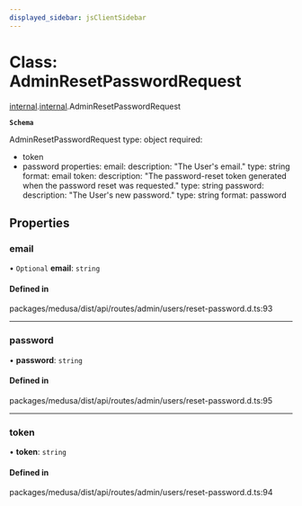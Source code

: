 ```yaml
---
displayed_sidebar: jsClientSidebar
---
```


# Class: AdminResetPasswordRequest

[internal](../modules/internal-8.md).[internal](../modules/internal-8.internal.md).AdminResetPasswordRequest

**`Schema`**

AdminResetPasswordRequest
type: object
required:
  - token
  - password
properties:
  email:
    description: "The User's email."
    type: string
    format: email
  token:
    description: "The password-reset token generated when the password reset was requested."
    type: string
  password:
    description: "The User's new password."
    type: string
    format: password

## Properties

### email

• `Optional` **email**: `string`

#### Defined in

packages/medusa/dist/api/routes/admin/users/reset-password.d.ts:93

___

### password

• **password**: `string`

#### Defined in

packages/medusa/dist/api/routes/admin/users/reset-password.d.ts:95

___

### token

• **token**: `string`

#### Defined in

packages/medusa/dist/api/routes/admin/users/reset-password.d.ts:94
